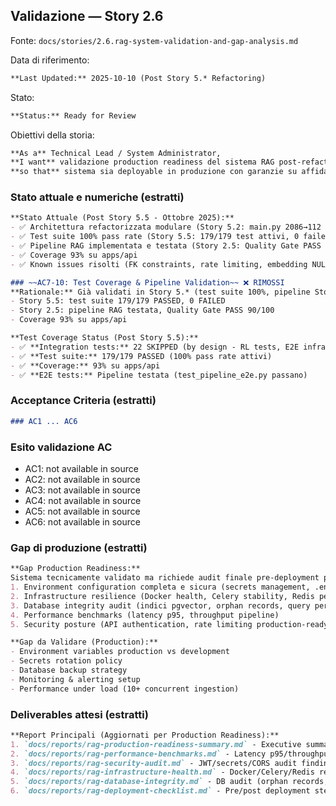 ## Validazione — Story 2.6

Fonte: `docs/stories/2.6.rag-system-validation-and-gap-analysis.md`

Data di riferimento:
```5:5:docs/stories/2.6.rag-system-validation-and-gap-analysis.md
**Last Updated:** 2025-10-10 (Post Story 5.* Refactoring)
```

Stato:
```3:3:docs/stories/2.6.rag-system-validation-and-gap-analysis.md
**Status:** Ready for Review
```

Obiettivi della storia:
```9:11:docs/stories/2.6.rag-system-validation-and-gap-analysis.md
**As a** Technical Lead / System Administrator,
**I want** validazione production readiness del sistema RAG post-refactoring (Story 5.*), con focus su environment configuration, infrastructure resilience, database integrity e performance benchmarks,
**so that** sistema sia deployable in produzione con garanzie su affidabilità, performance e sicurezza.
```
### Stato attuale e numeriche (estratti)
```15:21:docs/stories/2.6.rag-system-validation-and-gap-analysis.md
**Stato Attuale (Post Story 5.5 - Ottobre 2025):**
- ✅ Architettura refactorizzata modulare (Story 5.2: main.py 2086→112 righe)
- ✅ Test suite 100% pass rate (Story 5.5: 179/179 test attivi, 0 failed)
- ✅ Pipeline RAG implementata e testata (Story 2.5: Quality Gate PASS 90/100)
- ✅ Coverage 93% su apps/api
- ✅ Known issues risolti (FK constraints, rate limiting, embedding NULL)
```
```112:117:docs/stories/2.6.rag-system-validation-and-gap-analysis.md
### ~~AC7-10: Test Coverage & Pipeline Validation~~ ❌ RIMOSSI
**Rationale:** Già validati in Story 5.* (test suite 100%, pipeline Story 2.5).
- Story 5.5: test suite 179/179 PASSED, 0 FAILED
- Story 2.5: pipeline RAG testata, Quality Gate PASS 90/100
- Coverage 93% su apps/api
```
```709:714:docs/stories/2.6.rag-system-validation-and-gap-analysis.md
**Test Coverage Status (Post Story 5.5):**
- ✅ **Integration tests:** 22 SKIPPED (by design - RL tests, E2E infra)
- ✅ **Test suite:** 179/179 PASSED (100% pass rate attivi)
- ✅ **Coverage:** 93% su apps/api
- ✅ **E2E tests:** Pipeline testata (test_pipeline_e2e.py passano)
```

### Acceptance Criteria (estratti)
```49:111:docs/stories/2.6.rag-system-validation-and-gap-analysis.md
### AC1 ... AC6
```

### Esito validazione AC
- AC1: not available in source
- AC2: not available in source
- AC3: not available in source
- AC4: not available in source
- AC5: not available in source
- AC6: not available in source

### Gap di produzione (estratti)
```22:29:docs/stories/2.6.rag-system-validation-and-gap-analysis.md
**Gap Production Readiness:**
Sistema tecnicamente validato ma richiede audit finale pre-deployment production:
1. Environment configuration completa e sicura (secrets management, .env validation)
2. Infrastructure resilience (Docker health, Celery stability, Redis performance)
3. Database integrity audit (indici pgvector, orphan records, query performance)
4. Performance benchmarks (latency p95, throughput pipeline)
5. Security posture (API authentication, rate limiting production-ready)
```
```40:46:docs/stories/2.6.rag-system-validation-and-gap-analysis.md
**Gap da Validare (Production):**
- Environment variables production vs development
- Secrets rotation policy
- Database backup strategy
- Monitoring & alerting setup
- Performance under load (10+ concurrent ingestion)
```

### Deliverables attesi (estratti)
```851:860:docs/stories/2.6.rag-system-validation-and-gap-analysis.md
**Report Principali (Aggiornati per Production Readiness):**
1. `docs/reports/rag-production-readiness-summary.md` - Executive summary audit
2. `docs/reports/rag-performance-benchmarks.md` - Latency p95/throughput metrics
3. `docs/reports/rag-security-audit.md` - JWT/secrets/CORS audit findings
4. `docs/reports/rag-infrastructure-health.md` - Docker/Celery/Redis resilience
5. `docs/reports/rag-database-integrity.md` - DB audit (orphan records, indices)
6. `docs/reports/rag-deployment-checklist.md` - Pre/post deployment steps
```
